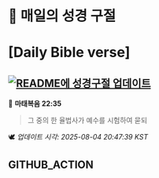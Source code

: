 # 🙏 매일의 성경 구절
# [Daily Bible verse]
## [![README에 성경구절 업데이트](https://github.com/DONGSUKA/first_test/actions/workflows/update-readme-bible.yml/badge.svg)](https://github.com/DONGSUKA/first_test/actions/workflows/update-readme-bible.yml)
<!-- START_BIBLE_VERSE -->
📖 **마태복음 22:35**
> 그 중의 한 율법사가 예수를 시험하여 묻되

🕊️ _업데이트 시각: 2025-08-04 20:47:39 KST_
  <!-- END_BIBLE_VERSE -->
## GITHUB_ACTION
